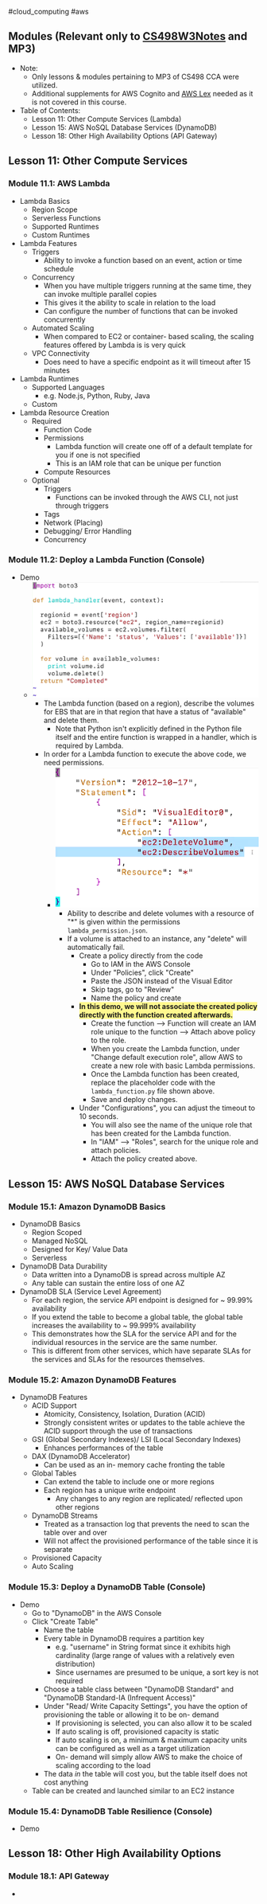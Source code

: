 #cloud_computing #aws 

## Modules (Relevant only to [CS498W3Notes](../../Coursera/CS498-%20Cloud%20Computing%20Applications/W3/CS498W3Notes.md) and MP3)

- Note:
	- Only lessons & modules pertaining to MP3 of CS498 CCA were utilized.
	- Additional supplements for AWS Cognito and [AWS Lex](../Building%20Bots%20with%20Amazon%20Lex/README.md) needed as it is not covered in this course.
- Table of Contents:
	- Lesson 11: Other Compute Services (Lambda)
	- Lesson 15: AWS NoSQL Database Services (DynamoDB)
	- Lesson 18: Other High Availability Options (API Gateway)

## Lesson 11: Other Compute Services

### Module 11.1: AWS Lambda

- Lambda Basics
	- Region Scope
	- Serverless Functions
	- Supported Runtimes
	- Custom Runtimes
- Lambda Features
	- Triggers
		- Ability to invoke a function based on an event, action or time schedule
	- Concurrency
		- When you have multiple triggers running at the same time, they can invoke multiple parallel copies
		- This gives it the ability to scale in relation to the load
		- Can configure the number of functions that can be invoked concurrently
	- Automated Scaling
		- When compared to EC2 or container- based scaling, the scaling features offered by Lambda is is very quick
	- VPC Connectivity
		- Does need to have a specific endpoint as it will timeout after 15 minutes
- Lambda Runtimes
	- Supported Languages
		- e.g. Node.js, Python, Ruby, Java
	- Custom
- Lambda Resource Creation
	- Required
		- Function Code
		- Permissions
			- Lambda function will create one off of a default template for you if one is not specified
			- This is an IAM role that can be unique per function
		- Compute Resources
	- Optional
		- Triggers
			- Functions can be invoked through the AWS CLI, not just through triggers
		- Tags
		- Network (Placing)
		- Debugging/ Error Handling
		- Concurrency

### Module 11.2: Deploy a Lambda Function (Console)

- Demo
	- ![](assets/LambdaFunction.png)
		- The Lambda function (based on a region), describe the volumes for EBS that are in that region that have a status of "available" and delete them.
			- Note that Python isn't explicitly defined in the Python file itself and the entire function is wrapped in a handler, which is required by Lambda.
		- In order for a Lambda function to execute the above code, we need permissions.
			- ![](assets/LambdaPermissions.png)
				- Ability to describe and delete volumes with a resource of "\*" is given within the permissions ```lambda_permission.json```.
				- If a volume is attached to an instance, any "delete" will automatically fail.
					- Create a policy directly from the code
						- Go to IAM in the AWS Console
						- Under "Policies", click "Create"
						- Paste the JSON instead of the Visual Editor
						- Skip tags, go to "Review"
						- Name the policy and create
					- **<span style="background:#fff88f">In this demo, we will not associate the created policy directly with the function created afterwards.</span>**
						- Create the function --> Function will create an IAM role unique to the function --> Attach above policy to the role.
						- When you create the Lambda function, under "Change default execution role", allow AWS to create a new role with basic Lambda permissions.
						- Once the Lambda function has been created, replace the placeholder code with the ```lambda_function.py``` file shown above.
						- Save and deploy changes.
					- Under "Configurations", you can adjust the timeout to 10 seconds.
						- You will also see the name of the unique role that has been created for the Lambda function.
						- In "IAM" --> "Roles", search for the unique role and attach policies.
						- Attach the policy created above.

## Lesson 15: AWS NoSQL Database Services

### Module 15.1: Amazon DynamoDB Basics

- DynamoDB Basics
	- Region Scoped
	- Managed NoSQL
	- Designed for Key/ Value Data
	- Serverless
- DynamoDB Data Durability
	- Data written into a DynamoDB is spread across multiple AZ
	- Any table can sustain the entire loss of one AZ
- DynamoDB SLA (Service Level Agreement)
	- For each region, the service API endpoint is designed for ~ 99.99% availability
	- If you extend the table to become a global table, the global table increases the availability to ~ 99.999% availability
	- This demonstrates how the SLA for the service API and for the individual resources in the service are the same number.
	- This is different from other services, which have separate SLAs for the services and SLAs for the resources themselves.

### Module 15.2: Amazon DynamoDB Features

- DynamoDB Features
	- ACID Support
		- Atomicity, Consistency, Isolation, Duration (ACID)
		- Strongly consistent writes or updates to the table achieve the ACID support through the use of transactions
	- GSI (Global Secondary Indexes)/ LSI (Local Secondary Indexes)
		- Enhances performances of the table
	- DAX (DynamoDB Accelerator)
		- Can be used as an in- memory cache fronting the table
	- Global Tables
		- Can extend the table to include one or more regions
		- Each region has a unique write endpoint 
			- Any changes to any region are replicated/ reflected upon other regions
	- DynamoDB Streams
		- Treated as a transaction log that prevents the need to scan the table over and over
		- Will not affect the provisioned performance of the table since it is separate 
	- Provisioned Capacity
	- Auto Scaling

### Module 15.3: Deploy a DynamoDB Table (Console)

- Demo
	- Go to "DynamoDB" in the AWS Console
	- Click "Create Table"
		- Name the table
		- Every table in DynamoDB requires a partition key
			- e.g. "username" in String format since it exhibits high cardinality (large range of values with a relatively even distribution)
			- Since usernames are presumed to be unique, a sort key is not required
		- Choose a table class between "DynamoDB Standard" and "DynamoDB Standard-IA (Infrequent Access)"
		- Under "Read/ Write Capacity Settings", you have the option of provisioning the table or allowing it to be on- demand
			- If provisioning is selected, you can also allow it to be scaled
			- If auto scaling is off, provisioned capacity is static
			- If auto scaling is on, a minimum & maximum capacity units can be configured as well as a target utilization
			- On- demand will simply allow AWS to make the choice of scaling according to the load
		- The data *in* the table will cost you, but the table itself does not cost anything
	- Table can be created and launched similar to an EC2 instance

### Module 15.4: DynamoDB Table Resilience (Console)

- Demo

## Lesson 18: Other High Availability Options

### Module 18.1: API Gateway

- 